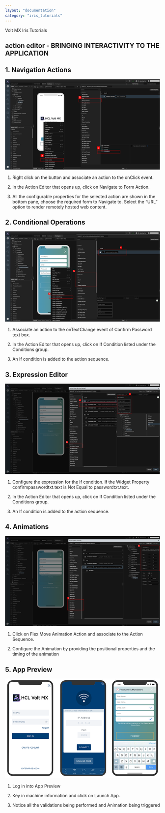 ```yaml
---
layout: "documentation"
category: "iris_tutorials"
---
```

                            

Volt MX  Iris Tutorials

action editor - BRINGING INTERACTIVITY TO THE APPLICATION
---------------------------------------------------------

1\. Navigation Actions
----------------------

![](../Resources/Images/AEC1.png)

1.  Right click on the button and associate an action to the onClick event.
    
2.  In the Action Editor that opens up, click on Navigate to Form Action.
    
3.  All the configurable properties for the selected action are shown in the bottom pane, choose the required form to Navigate to. Select the “URL” option to render remotely hosted web content.
    

2\. Conditional Operations
--------------------------

![](../Resources/Images/AEC11.png)

1.  Associate an action to the onTextChange event of Confirm Password text box.
    
2.  In the Action Editor that opens up, click on If Condition listed under the Conditions group.  
    
3.  An If condition is added to the action sequence.
    

3\. Expression Editor
---------------------

![](../Resources/Images/AEC2.png)

1.  Configure the expression for the If condition. If the Widget Property confirmpasswordtxt.text is Not Equal to passwordtxt.text.
    
2.  In the Action Editor that opens up, click on If Condition listed under the Conditions group.  
      
    
3.  An If condition is added to the action sequence.
    

4\. Animations
--------------

![](../Resources/Images/AEC.png)

1.  Click on Flex Move Animation Action and associate to the Action Sequence.
    
2.  Configure the Animation by providing the positional properties and the timing of the animation
    

5\. App Preview
---------------

![](../Resources/Images/AEC5.png)

1.  Log in into App Preview
    
2.  Key in machine information and click on Launch App.
    
3.  Notice all the validations being performed and Animation being triggered
    

